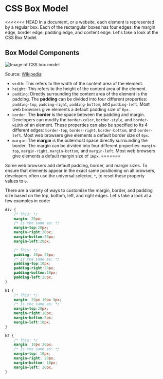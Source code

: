 # CSS Box Model

<<<<<<< HEAD
In a document, or a website, each element is represented by a regular box. Each of the rectangular boxes has four edges: the margin edge, border edge, padding edge, and content edge. Let's take a look at the CSS Box Model.

## Box Model Components

![Image of CSS box model](https://upload.wikimedia.org/wikipedia/commons/7/7a/Boxmodell-detail.png)

Source: [Wikipedia](https://en.wikipedia.org/wiki/CSS_box_model)

- `width`: This refers to the width of the content area of the element.
- `height`: This refers to the height of the content area of the element.
- `padding`: Directly surrounding the content area of the element is the padding. The **padding** can be divided into four different properties: `padding-top`, `padding-right`, `padding-bottom`, and `padding-left`. Most web browsers give elements a default padding size of `0px`.
- `border`: The **border** is the space between the padding and margin. Developers can modify the `border-color`, `border-style`, and `border-width` of an element. These properties can also be specified to its 4 different edges: `border-top`, `border-right`, `border-bottom`, and `border-left`. Most web browsers give elements a default border size of `0px`.
- `margin`: The **margin** is the outermost space directly surrounding the border. The margin can be divided into four different properties: `margin-top`, `margin-right`, `margin-bottom`, and `margin-left`. Most web browsers give elements a default margin size of `16px`.
=======

Some web browsers add default padding, border, and margin sizes. To ensure that elements appear in the exact same positioning on all browsers, developers often use the universal selector, `*`, to reset these property values to `0`.

There are a variety of ways to customize the margin, border, and padding size based on the top, bottom, left, and right edges. Let's take a look at a few examples in code:

```css
div {
    /* This: */
    margin: 20px;
    /* Is the same as: */
    margin-top:20px;
    margin-right:20px;
    margin-bottom:20px;
    margin-left:20px;

    /* This: */
    padding: 10px 20px;
    /* Is the same as: */
    padding-top:10px;
    padding-right:20px;
    padding-bottom:10px;
    padding-left:20px;
}

h1 {
    /* This: */
    margin: 20px 10px 5px;
    /* Is the same as: */
    margin-top:20px;
    margin-right:10px;
    margin-bottom:5px;
    margin-left:10px;
}   

h2 {
    /* This: */
    margin: 10px 20px;
    /* Is the same as: */
    margin-top: 10px;
    margin-right: 20px;
    margin-bottom: 10px;
    margin-left: 20px;
}
```
